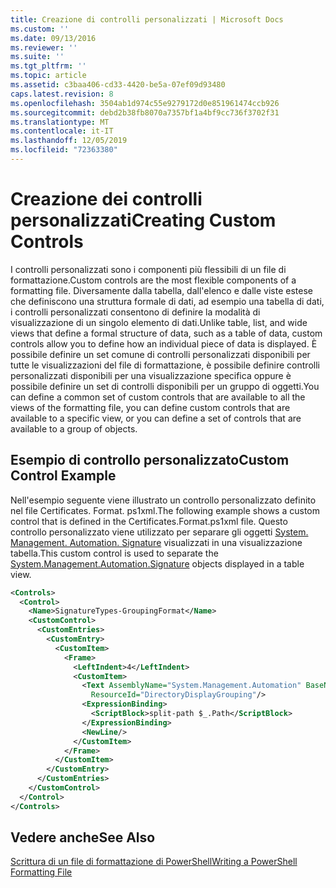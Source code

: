 ```yaml
---
title: Creazione di controlli personalizzati | Microsoft Docs
ms.custom: ''
ms.date: 09/13/2016
ms.reviewer: ''
ms.suite: ''
ms.tgt_pltfrm: ''
ms.topic: article
ms.assetid: c3baa406-cd33-4420-be5a-07ef09d93480
caps.latest.revision: 8
ms.openlocfilehash: 3504ab1d974c55e9279172d0e851961474ccb926
ms.sourcegitcommit: debd2b38fb8070a7357bf1a4bf9cc736f3702f31
ms.translationtype: MT
ms.contentlocale: it-IT
ms.lasthandoff: 12/05/2019
ms.locfileid: "72363380"
---
```

# <a name="creating-custom-controls"></a><span data-ttu-id="dc170-102">Creazione dei controlli personalizzati</span><span class="sxs-lookup"><span data-stu-id="dc170-102">Creating Custom Controls</span></span>

<span data-ttu-id="dc170-103">I controlli personalizzati sono i componenti più flessibili di un file di formattazione.</span><span class="sxs-lookup"><span data-stu-id="dc170-103">Custom controls are the most flexible components of a formatting file.</span></span> <span data-ttu-id="dc170-104">Diversamente dalla tabella, dall'elenco e dalle viste estese che definiscono una struttura formale di dati, ad esempio una tabella di dati, i controlli personalizzati consentono di definire la modalità di visualizzazione di un singolo elemento di dati.</span><span class="sxs-lookup"><span data-stu-id="dc170-104">Unlike table, list, and wide views that define a formal structure of data, such as a table of data, custom controls allow you to define how an individual piece of data is displayed.</span></span> <span data-ttu-id="dc170-105">È possibile definire un set comune di controlli personalizzati disponibili per tutte le visualizzazioni del file di formattazione, è possibile definire controlli personalizzati disponibili per una visualizzazione specifica oppure è possibile definire un set di controlli disponibili per un gruppo di oggetti.</span><span class="sxs-lookup"><span data-stu-id="dc170-105">You can define a common set of custom controls that are available to all the views of the formatting file, you can define custom controls that are available to a specific view, or you can define a set of controls that are available to a group of objects.</span></span>

## <a name="custom-control-example"></a><span data-ttu-id="dc170-106">Esempio di controllo personalizzato</span><span class="sxs-lookup"><span data-stu-id="dc170-106">Custom Control Example</span></span>

<span data-ttu-id="dc170-107">Nell'esempio seguente viene illustrato un controllo personalizzato definito nel file Certificates. Format. ps1xml.</span><span class="sxs-lookup"><span data-stu-id="dc170-107">The following example shows a custom control that is defined in the Certificates.Format.ps1xml file.</span></span> <span data-ttu-id="dc170-108">Questo controllo personalizzato viene utilizzato per separare gli oggetti [System. Management. Automation. Signature](/dotnet/api/System.Management.Automation.Signature) visualizzati in una visualizzazione tabella.</span><span class="sxs-lookup"><span data-stu-id="dc170-108">This custom control is used to separate the [System.Management.Automation.Signature](/dotnet/api/System.Management.Automation.Signature) objects displayed in a table view.</span></span>

```xml
<Controls>
  <Control>
    <Name>SignatureTypes-GroupingFormat</Name>
    <CustomControl>
      <CustomEntries>
        <CustomEntry>
          <CustomItem>
            <Frame>
              <LeftIndent>4</LeftIndent>
              <CustomItem>
                <Text AssemblyName="System.Management.Automation" BaseName="FileSystemProviderStrings"
                  ResourceId="DirectoryDisplayGrouping"/>
                <ExpressionBinding>
                  <ScriptBlock>split-path $_.Path</ScriptBlock>
                </ExpressionBinding>
                <NewLine/>
              </CustomItem>
            </Frame>
          </CustomItem>
        </CustomEntry>
      </CustomEntries>
    </CustomControl>
  </Control>
</Controls>

```

## <a name="see-also"></a><span data-ttu-id="dc170-109">Vedere anche</span><span class="sxs-lookup"><span data-stu-id="dc170-109">See Also</span></span>

[<span data-ttu-id="dc170-110">Scrittura di un file di formattazione di PowerShell</span><span class="sxs-lookup"><span data-stu-id="dc170-110">Writing a PowerShell Formatting File</span></span>](./writing-a-powershell-formatting-file.md)
